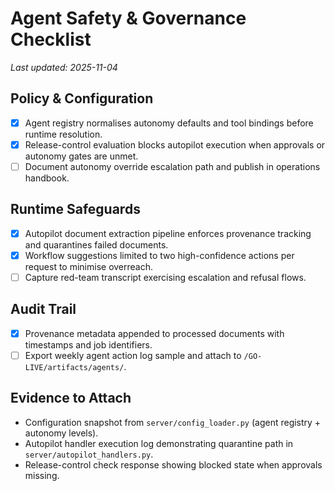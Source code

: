 # Agent Safety & Governance Checklist

_Last updated: 2025-11-04_

## Policy & Configuration
- [x] Agent registry normalises autonomy defaults and tool bindings before runtime resolution.
- [x] Release-control evaluation blocks autopilot execution when approvals or autonomy gates are unmet.
- [ ] Document autonomy override escalation path and publish in operations handbook.

## Runtime Safeguards
- [x] Autopilot document extraction pipeline enforces provenance tracking and quarantines failed documents.
- [x] Workflow suggestions limited to two high-confidence actions per request to minimise overreach.
- [ ] Capture red-team transcript exercising escalation and refusal flows.

## Audit Trail
- [x] Provenance metadata appended to processed documents with timestamps and job identifiers.
- [ ] Export weekly agent action log sample and attach to `/GO-LIVE/artifacts/agents/`.

## Evidence to Attach
- Configuration snapshot from `server/config_loader.py` (agent registry + autonomy levels).
- Autopilot handler execution log demonstrating quarantine path in `server/autopilot_handlers.py`.
- Release-control check response showing blocked state when approvals missing.
